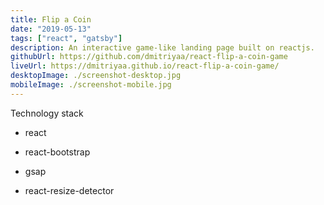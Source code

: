 ```yaml
---
title: Flip a Coin
date: "2019-05-13"
tags: ["react", "gatsby"]
description: An interactive game-like landing page built on reactjs.
githubUrl: https://github.com/dmitriyaa/react-flip-a-coin-game
liveUrl: https://dmitriyaa.github.io/react-flip-a-coin-game/
desktopImage: ./screenshot-desktop.jpg
mobileImage: ./screenshot-mobile.jpg
---
```


Technology stack

- react

- react-bootstrap

- gsap

- react-resize-detector
